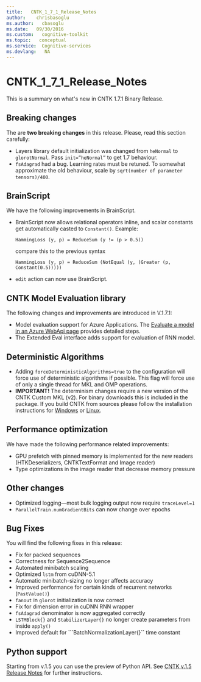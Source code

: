 ```yaml
---
title:   CNTK_1_7_1_Release_Notes
author:    chrisbasoglu
ms.author:   cbasoglu
ms.date:   09/30/2016
ms.custom:   cognitive-toolkit
ms.topic:   conceptual
ms.service:  Cognitive-services
ms.devlang:   NA
---
```


# CNTK_1_7_1_Release_Notes

This is a summary on what's new in CNTK 1.7.1 Binary Release. 

## Breaking changes

The are **two breaking changes** in this release. Please, read this section carefully:

* Layers library default initialization was changed from ```heNormal``` to ```glorotNormal```. Pass ```init=”heNormal”``` to get 1.7 behaviour.
* ```fsAdagrad``` had a bug. Learning rates must be retuned. To somewhat approximate the old behaviour, scale by ```sqrt(number of parameter tensors)/400```.

## BrainScript

We have the following improvements in BrainScript.

* BrainScript now allows relational operators inline, and scalar constants get automatically casted to ```Constant()```. Example:
  ```
  HammingLoss (y, p) = ReduceSum (y != (p > 0.5))
  ```
  compare this to the previous syntax
  ```
  HammingLoss (y, p) = ReduceSum (NotEqual (y, (Greater (p, Constant(0.5)))))
  ```
* ```edit``` action can now use BrainScript.

## CNTK Model Evaluation library

The following changes and improvements are introduced in V.1.7.1:

* Model evaluation support for Azure Applications. The [Evaluate a model in an Azure WebApi page](../Evaluate-a-model-in-an-Azure-WebApi.md) provides detailed steps. 
* The Extended Eval interface adds support for evaluation of RNN model.

## Deterministic Algorithms

* Adding ```forceDeterministicAlgorithms=true``` to the configuration will force use of deterministic algorithms if possible. This flag will force use of only a single thread for MKL and OMP operations.
* **IMPORTANT!** The determinism changes require a new version of the CNTK Custom MKL (v2). For binary downloads this is included in the package. If you build CNTK from sources please follow the installation instructions for [Windows](../Setup-CNTK-on-Windows.md#mkl) or [Linux](../Setup-CNTK-on-Linux.md#mkl).

## Performance optimization

We have made the following performance related improvements:

* GPU prefetch with pinned memory is implemented for the new readers (HTKDeserializers, CNTKTextFormat and Image reader)
* Type optimizations in the image reader that decrease memory pressure

## Other changes

* Optimized logging—most bulk logging output now require ```traceLevel=1```
* ```ParallelTrain.numGradientBits``` can now change over epochs

## Bug Fixes

You will find the following fixes in this release:

* Fix for packed sequences
* Correctness for Sequence2Sequence
* Automated minibatch scaling 
* Optimized ```lstm``` from cuDNN-5.1
* Automatic minibatch-sizing no longer affects accuracy
* Improved performance for certain kinds of recurrent networks (```PastValue()```)
* ```fanout``` in ```glorot``` initialization is now correct
* Fix for dimension error in cuDNN RNN wrapper
* ```fsAdagrad``` denominator is now aggregated correctly
* ```LSTMBlock{}``` and ```StabilizerLayer{}``` no longer create parameters from inside ```apply()```
* Improved default for ```BatchNormalizationLayer{}`` time constant

## Python support

Starting from v.1.5 you can use the preview of Python API. See [CNTK v.1.5 Release Notes](./CNTK_1_5_Release_Notes.md) for further instructions.
